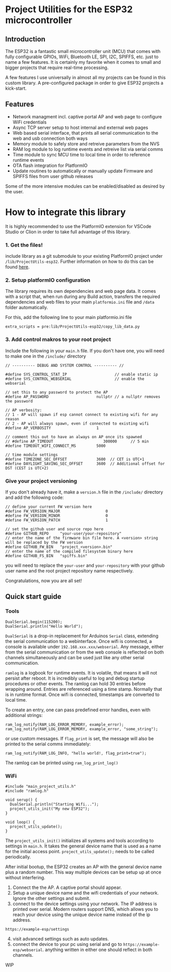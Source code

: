 # Project Utilities for the ESP32 microcontroller

## Introduction

The ESP32 is a fantastic small microcontroller unit (MCU) that comes with fully configurable GPIOs, WiFi, Bluetooth LE, SPI, I2C, SPIFFS, etc. just to name a few features. It is certainly my favorite when it comes to small and bigger projects that require real-time processing. 

A few features I use universally in almost all my projects can be found in this custom library. A pre-configured package in order to give ESP32 projects a kick-start.

## Features
- Network managment incl. captive portal AP and web page to configure WiFi credentials
- Async TCP server setup to host internal and external web pages
- Web based serial interface, that prints all serial communication to the web and usb connection both ways
- Memory module to safely store and retreive parameters from the NVS
- RAM log module to log runtime events and retreive list via serial comms
- Time module to sync MCU time to local time in order to reference runtime events
- OTA flash integration for PlatformIO
- Update routines to automatically or manually update Firmware and SPIFFS files from user github releases

Some of the more intensive modules can be enabled/disabled as desired by the user. 


# How to integrate this library 

It is highly recommended to use the PlatformIO extension for VSCode Studio or Clion in order to take full advantage of this library.

### 1. Get the files!
include library as a git submodule to your existing PlatformIO project under `/lib/ProjectUtils-esp32`. Further information on how to do this can be found [here]([https://docs.platformio.org/en/latest/projectconf/sections/platformio/options/directory/lib_dir.html]).

### 2. Setup platformIO configuration
The library requires its own dependencies and web page data. It comes with a script that, when run during any Build action, transfers the required dependencies and web files to your main `platformio.ini` file and `/data` folder automatically.

For this, add the following line to your main platformio.ini file

`extra_scripts = pre:lib/ProjectUtils-esp32/copy_lib_data.py`


### 3. Add control makros to your root project
Include the following in your `main.h` file. If you don't have one, you will need to make one in the `/include/` directory

```
// ---------- DEBUG AND SYSTEM CONTROL ---------- //

#define SYS_CONTROL_STAT_IP                     // enable static ip
#define SYS_CONTROL_WEBSERIAL                   // enable the webserial

// set this to any password to protect the AP
#define AP_PASSWORD                     nullptr // a nullptr removes the password

// AP verbosity:
// 1 - AP will spawn if esp cannot connect to existing wifi for any reason
// 2 - AP will always spawn, even if connected to existing wifi
#define AP_VERBOSITY                    1

// comment this out to have an always on AP once its spawned
// #define AP_TIMEOUT                      300000      // 5 min
#define TIMEOUT_WIFI_CONNECT_MS         5000

// time module settings
#define TIMEZONE_SEC_OFFSET             3600  // CET is UTC+1
#define DAYLIGHT_SAVING_SEC_OFFSET      3600  // Additional offset for DST (CEST is UTC+2)
```

### Give your project versioning
If you don't already have it, make a `version.h` file in the `/include/` directory and add the following code:

```
// define your current FW version here
#define FW_VERSION_MAJOR                    0
#define FW_VERSION_MINOR                    0
#define FW_VERSION_PATCH                    1

// set the github user and source repo here
#define GITHUB_REPO     "your-user/your-repository"
// enter the name of the firmware bin file here. A <version> string will be replaced by the FW version
#define GITHUB_FW_BIN   "project_<version>.bin"
// enter the name of the compiled filesystem binary here
#define GITHUB_FS_BIN   "spiffs.bin"
```

you will need to replace the `your-user` and `your-repository` with your github user name and the root project repository name respectively.

Congratulations, now you are all set!


## Quick start guide

### Tools
```
DualSerial.begin(115200);
DualSerial.println("Hello World");
```
`DualSerial` is a drop-in replacement for Arduinos `Serial` class, extending the serial communication to a webinterface. Once wifi is connected, a console is available under `192.168.xxx.xxx/webserial`. Any message, either from the serial communication or from the web console is reflected on both channels simultaneously and can be used just like any other serial communication.

`ramlog` is a logbook for runtime events. It is volatile, that means it will not persist after reboot. It is incredibly useful to log and debug startup procedures or other events. The ramlog can hold 30 entries before wrapping around. Entries are referenced using a time stamp. Normally that is in runtime format. Once wifi is connected, timestamps are converted to local time.

To create an entry, one can pass predefined error handles, even with additional strings:

```
ram_log_notify(RAM_LOG_ERROR_MEMORY, example_error);
ram_log_notify(RAM_LOG_ERROR_MEMORY, example_error, "some_string");
```

or use custom messages. If `flag_print` is set, the message will also be printed to the serial comms immediately:
```
ram_log_notify(RAM_LOG_INFO, "hello world!, flag_print=true");
```

The ramlog can be printed using `ram_log_print_log()`

### WiFi

```
#include "main_project_utils.h"
#include "ramlog.h"

void serup() {
  DualSerial.println("Starting Wifi...");
  project_utils_init("My new ESP32");
}

void loop() {
  project_utils_update();
}
```

The `project_utils_init()` initializes all systems and tools according to settings in `main.h`. It takes the general device name that is used as a name for the initial access point. `project_utils_update();` needs to be called periodically.

After initial bootup, the ESP32 creates an AP with the general device name plus a random number. This way multiple devices can be setup up at once without interfering.

1. Connect the the AP. A captive portal should appear.
2. Setup a unique device name and the wifi credentials of your network. Ignore the other settings and submit.
3. connect to the device settings using your network. The IP address is printed over serial. Modern routers support DNS, which allows you to reach your device using the unique device name instead of the ip address.
```
https://example-esp/settings
```
4. visit advanced settings such as auto updates.
5. connect the device to your pc using serial and go to `https://example-esp/webserial`. anything written in either one should reflect in both channels.


WIP



